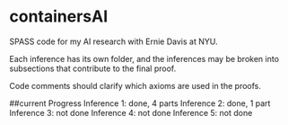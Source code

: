 # containersAI
SPASS code for my AI research with Ernie Davis at NYU.

Each inference has its own folder, and the inferences may be broken into subsections that contribute to the final proof.

Code comments should clarify which axioms are used in the proofs.

##current Progress
Inference 1: done, 4 parts
Inference 2: done, 1 part
Inference 3: not done
Inference 4: not done
Inference 5: not done
